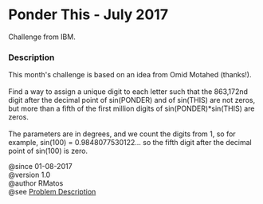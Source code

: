 <h1>Ponder This - July 2017</h1>
<p>Challenge from IBM.</p>
 
<h3>Description</h3>
<p>
This month's challenge is based on an idea from Omid Motahed (thanks!).<br>
<br>
Find a way to assign a unique digit to each letter such that the 863,172nd digit after 
the decimal point of sin(PONDER) and of sin(THIS) are not zeros, but more than a fifth of the 
first million digits of sin(PONDER)*sin(THIS) are zeros.<br>
<br>
The parameters are in degrees, and we count the digits from 1, so for example, sin(100) = 0.9848077530122... 
so the fifth digit after the decimal point of sin(100) is zero.
</p>
 
@since 01-08-2017 <br>
@version 1.0 <br>
@author RMatos <br>
@see <a href="https://www.research.ibm.com/haifa/ponderthis/challenges/July2017.html">Problem Description</a>

